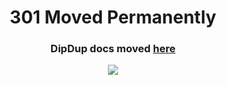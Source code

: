 <div align="center">
  <h1> 301 Moved Permanently</h1>
  <h3>
    DipDup docs moved <a href="https://github.com/dipdup-net/dipdup-py/tree/master/docs">here</a>
  </h3>
  <img src="https://tzkt.io/404.gif">
</div>
